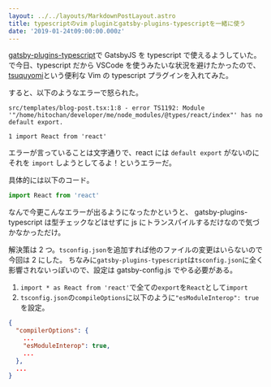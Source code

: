 ```yaml
---
layout: ../../layouts/MarkdownPostLayout.astro
title: typescriptのvim pluginとgatsby-plugins-typescriptを一緒に使う
date: '2019-01-24t09:00:00.000z'
---
```


[gatsby-plugins-typescript](https://www.gatsbyjs.org/packages/gatsby-plugin-typescript/)で GatsbyJS を typescript で使えるようしていた。
で今日、typescript だから VSCode を使うみたいな状況を避けたかったので、[tsuquyomi](https://github.com/Quramy/tsuquyomi)という便利な Vim の typescript プラグインを入れてみた。

すると、以下のようなエラーで怒られた。

```
src/templates/blog-post.tsx:1:8 - error TS1192: Module '"/home/hitochan/developer/me/node_modules/@types/react/index"' has no default export.

1 import React from 'react'
```

エラーが言っていることは文字通りで、react には `default export` がないのにそれを `import` しようとしてるよ！というエラーだ。

具体的には以下のコード。

```javascript
import React from 'react'
```

なんで今更こんなエラーが出るようになったかというと、
gatsby-plugins-typescript は型チェックなどはせずに js にトランスパイルするだけなので気づかなかっただけ。

解決策は 2 つ。`tsconfig.json`を追加すれば他のファイルの変更はいらないので今回は 2 にした。
ちなみに`gatsby-plugins-typescript`は`tsconfig.json`に全く影響されないっぽいので、設定は gatsby-config.js でやる必要がある。

1. `import * as React from 'react'`で全ての`export`を`React`として`import`
2. `tsconfig.json`の`compileOptions`に以下のように`"esModuleInterop": true`を設定。

```json
{
  "compilerOptions": {
    ...
    "esModuleInterop": true,
    ...
  },
  ...
}
```
